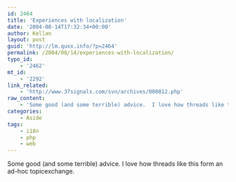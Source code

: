 ```yaml
---
id: 2464
title: 'Experiences with localization'
date: '2004-08-14T17:32:34+00:00'
author: Kellan
layout: post
guid: 'http://lm.quxx.info/?p=2464'
permalink: /2004/08/14/experiences-with-localization/
typo_id:
    - '2462'
mt_id:
    - '2292'
link_related:
    - 'http://www.37signals.com/svn/archives/000812.php'
raw_content:
    - 'Some good (and some terrible) advice.  I love how threads like this form an ad-hoc topicexchange.'
categories:
    - Aside
tags:
    - i18n
    - php
    - web
---
```


Some good (and some terrible) advice. I love how threads like this form an ad-hoc topicexchange.